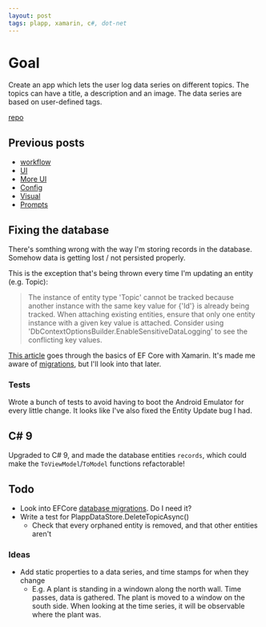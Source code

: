 ```yaml
---
layout: post
tags: plapp, xamarin, c#, dot-net
---
```


# Goal

Create an app which lets the user log data series on different topics. The topics can have a title, a description and an image. The data series are based on user-defined tags.

[repo](https://github.com/bjornarprytz/plapp)

## Previous posts

- [workflow](../_posts/2021-01-13-Plapp-Workflow.md)
- [UI](../_posts/2021-01-27-Writing-UI-in-C-sharp.md)
- [More UI](../_posts/2021-02-03-C-sharp-UI-Continued.md)
- [Config](../_posts/2021-02-10-Config-and-Dependency-Injection.md)
- [Visual](../_posts/2021-02-17-Visual-Design-and-Documentaries.md)
- [Prompts](../_posts/2021-02-24-Popups-and-Prompts.md)

## Fixing the database

There's somthing wrong with the way I'm storing records in the database. Somehow data is getting lost / not persisted properly.

This is the exception that's being thrown every time I'm updating an entity (e.g. Topic):

> The instance of entity type 'Topic' cannot be tracked because another instance with the same key value for {'Id'} is already being tracked. When attaching existing entities, ensure that only one entity instance with a given key value is attached. Consider using 'DbContextOptionsBuilder.EnableSensitiveDataLogging' to see the conflicting key values.

[This article](https://medium.com/@yostane/data-persistence-in-xamarin-using-entity-framework-core-e3a58bdee9d1) goes through the basics of EF Core with Xamarin. It's made me aware of [migrations](https://medium.com/@yostane/entity-framework-core-and-sqlite-database-migration-using-vs2017-macos-28812c64e7ef), but I'll look into that later.

### Tests

Wrote a bunch of tests to avoid having to boot the Android Emulator for every little change. It looks like I've also fixed the Entity Update bug I had.

## C\# 9

Upgraded to C\# 9, and made the database entities `records`, which could make the `ToViewModel`/`ToModel` functions refactorable!

## Todo

- Look into EFCore [database migrations](https://docs.microsoft.com/en-us/ef/core/managing-schemas/migrations/?tabs=dotnet-core-cli). Do I need it?
- Write a test for PlappDataStore.DeleteTopicAsync()
  - Check that every orphaned entity is removed, and that other entities aren't


### Ideas

- Add static properties to a data series, and time stamps for when they change
  - E.g. A plant is standing in a windown along the north wall. Time passes, data is gathered. The plant is moved to a window on the south side. When looking at the time series, it will be observable where the plant was.
